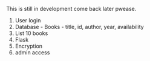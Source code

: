 This is still in development come back later pwease. 

1. User login
2. Database - Books - title, id, author, year, availability
3. List 10 books
4. Flask
5. Encryption
6. admin access
